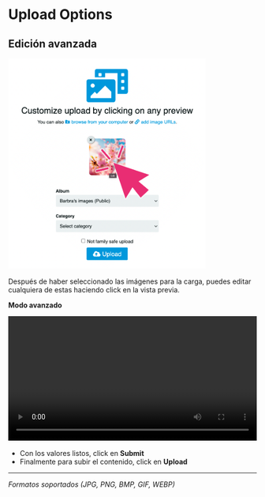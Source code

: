 # Upload Options

## Edición avanzada

<img src="../src/manual/upload/upload_avz.png" width="400" alt="Click"/>

Después de haber seleccionado las imágenes para la carga, puedes editar cualquiera de estas haciendo click en la vista previa.

**Modo avanzado**

<video width="100%" controls autoplay>
    <source src="../src/manual/upload/avaz.webm" type="video/webm">
</video>

- Con los valores listos, click en **Submit**
- Finalmente para subir el contenido, click en **Upload**

- - -

*Formatos soportados (JPG, PNG, BMP, GIF, WEBP)*
